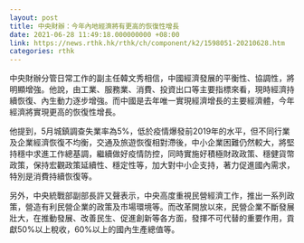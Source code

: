```yaml
---
layout: post
title: 中央財辦：今年內地經濟將有更高的恢復性增長
date: 2021-06-28 11:49:18.000000000 +08:00
link: https://news.rthk.hk/rthk/ch/component/k2/1598051-20210628.htm
categories: rthk
---
```


中央財辦分管日常工作的副主任韓文秀相信，中國經濟發展的平衡性、協調性，將明顯增強。他說，由工業、服務業、消費、投資出口等主要指標來看，現時經濟持續恢復、內生動力逐步增強。而中國是去年唯一實現經濟增長的主要經濟體，今年經濟將實現更高的恢復性增長。

他提到，5月城鎮調查失業率為5%，低於疫情爆發前2019年的水平，但不同行業及企業經濟恢復不均衡，交通及旅遊恢復相對滯後，中小企業困難仍然較大，將堅持穩中求進工作總基調，繼續做好疫情防控，同時實施好積極財政政策、穩健貨幣政策，保持宏觀政策延續性、穩定性等，加大對中小企支持，著力促進國內需求，特別是消費持續恢復等。

另外，中央統戰部副部長許又聲表示，中央高度重視民營經濟工作，推出一系列政策，營造有利民營企業的政策及市場環境等。而改革開放以來，民營企業不斷發展壯大，在推動發展、改善民生、促進創新等各方面，發揮不可代替的重要作用，貢獻50%以上稅收，60%以上的國內生產總值等。
